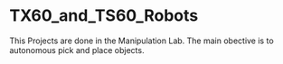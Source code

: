 # TX60_and_TS60_Robots
 This Projects are done in the Manipulation Lab. The main obective is to autonomous pick and place objects.
